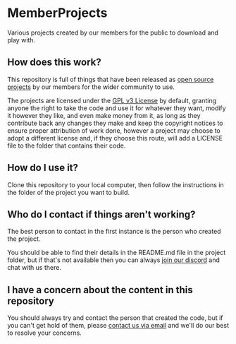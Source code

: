 # MemberProjects

Various projects created by our members for the public to download and play with.

## How does this work?

This repository is full of things that have been released as [open source projects](https://opensource.com/resources/what-open-source) by our members for the wider community to use.

The projects are licensed under the [GPL v3 License](https://opensource.org/license/gpl-3-0) by default, granting anyone the right to take the code and use it for whatever they want, modify it however they like, and even make money from it, as long as they contribute back any changes they make and keep the copyright notices to ensure proper attribution of work done, however a project may choose to adopt a different license and, if they choose this route, will add a LICENSE file to the folder that contains their code.

## How do I use it?

Clone this repository to your local computer, then follow the instructions in the folder of the project you want to build.

## Who do I contact if things aren't working?

The best person to contact in the first instance is the person who created the project.

You should be able to find their details in the README.md file in the project folder, but if that's not available then you can always [join our discord](https://discord.gg/DN8Rup7g4t) and chat with us there.

## I have a concern about the content in this repository

You should always try and contact the person that created the code, but if you can't get hold of them, please [contact us via email](mailto:info@makemonmouth.co.uk?subject=Github) and we'll do our best to resolve your concerns.
